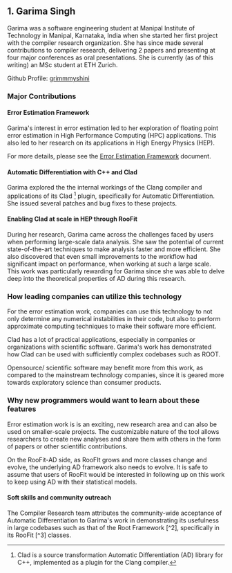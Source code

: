 ## 1. Garima Singh

Garima was a software engineering student at Manipal Institute of Technology in Manipal, Karnataka, India when she started her first project with the compiler research organization. She has since made several contributions to compiler research, delivering 2 papers and presenting at four major conferences as oral presentations. She is currently (as of this writing) an MSc student at ETH Zurich.

Github Profile: [grimmmyshini](https://github.com/grimmmyshini)

### Major Contributions

#### Error Estimation Framework

Garima's interest in error estimation led to her exploration of floating point error estimation in High Performance Computing (HPC) applications. This also led to her research on its applications in High Energy Physics (HEP).

For more details, please see the [Error Estimation Framework] document.

#### Automatic Differentiation with C++ and Clad

Garima explored the the internal workings of the Clang compiler and applications of its Clad [^1] plugin, specifically for Automatic Differentiation. She issued several patches and bug fixes to these projects.

#### Enabling Clad at scale in HEP through RooFit

During her research, Garima came across the challenges faced by users when performing large-scale data analysis. She saw the potential of current state-of-the-art techniques to make analysis faster and more efficient. She also discovered that even small improvements to the workflow had significant impact on performance, when working at such a large scale. This work was particularly rewarding for Garima since she was able to delve deep into the theoretical properties of AD during this research.

[^1]: Clad is a source transformation Automatic Differentiation (AD) library for C++, implemented as a plugin for the Clang compiler.

[Error Estimation Framework]: https://compiler-research.org/tutorials/fp_error_estimation_clad_tutorial/

### How leading companies can utilize this technology

For the error estimation work, companies can use this technology to not only determine any numerical instabilities in their code, but also to perform approximate computing techniques to make their software more efficient.

Clad has a lot of practical applications, especially in companies or organizations with scientific software. Garima's work has demonstrated how Clad can be used with sufficiently complex codebases such as ROOT.

Opensource/ scientific software may benefit more from this work, as compared to the mainstream technology companies, since it is geared more towards exploratory science than consumer products.


### Why new programmers would want to learn about these features

Error estimation work is is an exciting, new research area and can also be used on smaller-scale projects. The customizable nature of the tool allows researchers to create new analyses and share them with others in the form of papers or other scientific contributions. 

On the RooFit-AD side, as RooFIt grows and more classes change and evolve, the underlying AD framework also needs to evolve. It is safe to assume that users of RooFit would be interested in following up on this work to keep using AD with their statistical models.

#### Soft skills and community outreach

The Compiler Research team attributes the community-wide acceptance of Automatic Differentiation to Garima's work in demonstrating its usefulness in large codebases such as that of the Root Framework [^2], specifically in its RooFit [^3] classes.

